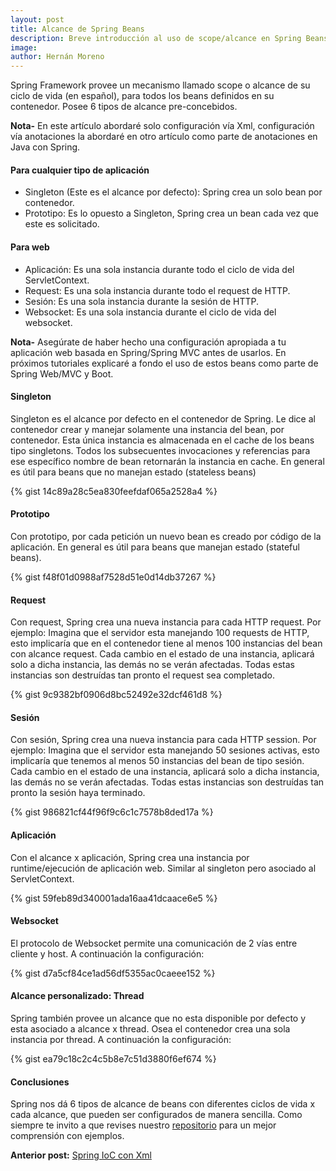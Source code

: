 ```yaml
---
layout: post
title: Alcance de Spring Beans
description: Breve introducción al uso de scope/alcance en Spring Beans.
image: 
author: Hernán Moreno
---
```


Spring Framework provee un mecanismo llamado scope o alcance de su ciclo de vida (en español), para todos los beans definidos en su contenedor. Posee 6 tipos de alcance pre-concebidos. 

**Nota-** En este artículo abordaré solo configuración vía Xml, configuración vía anotaciones la abordaré en otro artículo como parte de anotaciones en Java con Spring.

#### Para cualquier tipo de aplicación
* Singleton (Este es el alcance por defecto): Spring crea un solo bean por contenedor.
* Prototipo: Es lo opuesto a Singleton, Spring crea un bean cada vez que este es solicitado.

#### Para web
* Aplicación: Es una sola instancia durante todo el ciclo de vida del ServletContext.
* Request: Es una sola instancia durante todo el request de HTTP.
* Sesión: Es una sola instancia durante la sesión de HTTP.
* Websocket: Es una sola instancia durante el ciclo de vida del websocket.

**Nota-** Asegúrate de haber hecho una configuración apropiada a tu aplicación web basada en Spring/Spring MVC antes de usarlos. En próximos tutoriales explicaré a fondo el uso de estos beans como parte de Spring Web/MVC y Boot.

#### Singleton
Singleton es el alcance por defecto en el contenedor de Spring. Le dice al contenedor crear y manejar solamente una instancia del bean, por contenedor. Esta única instancia es almacenada en el cache de los beans tipo singletons. Todos los subsecuentes invocaciones y referencias para ese específico nombre de bean retornarán la instancia en cache. En general es útil para beans que no manejan estado (stateless beans)

{% gist 14c89a28c5ea830feefdaf065a2528a4 %}

#### Prototipo
Con prototipo, por cada petición un nuevo bean es creado por código de la aplicación. En general es útil para beans que manejan estado (stateful beans).

{% gist f48f01d0988af7528d51e0d14db37267 %}

#### Request
Con request, Spring crea una nueva instancia para cada HTTP request. Por ejemplo: Imagina que el servidor esta manejando 100 requests de HTTP, esto implicaría que en el contenedor tiene al menos 100 instancias del bean con alcance request. Cada cambio en el estado de una instancia, aplicará solo a dicha instancia, las demás no se verán afectadas. Todas estas instancias son destruídas tan pronto el request sea completado.

{% gist 9c9382bf0906d8bc52492e32dcf461d8 %}

#### Sesión
Con sesión, Spring crea una nueva instancia para cada HTTP session. Por ejemplo: Imagina que el servidor esta manejando 50 sesiones activas, esto implicaría que tenemos al menos 50 instancias del bean de tipo sesión.  Cada cambio en el estado de una instancia, aplicará solo a dicha instancia, las demás no se verán afectadas. Todas estas instancias son destruídas tan pronto la sesión haya terminado.

{% gist 986821cf44f96f9c6c1c7578b8ded17a %}

#### Aplicación
Con el alcance x aplicación, Spring crea una instancia por runtime/ejecución de aplicación web. Similar al singleton pero asociado al ServletContext. 

{% gist 59feb89d340001ada16aa41dcaace6e5 %}

#### Websocket
El protocolo de Websocket permite una comunicación de 2 vías entre cliente y host. A continuación la configuración:

{% gist d7a5cf84ce1ad56df5355ac0caeee152 %}

#### Alcance personalizado: Thread
Spring también provee un alcance que no esta disponible por defecto y esta asociado a alcance x thread. Osea el contenedor crea una sola instancia por thread. A continuación la configuración:

{% gist ea79c18c2c4c5b8e7c51d3880f6ef674 %}

#### Conclusiones
Spring nos dá 6 tipos de alcance de beans con diferentes ciclos de vida x cada alcance, que pueden ser configurados de manera sencilla. Como siempre te invito a que revises nuestro [repositorio](https://github.com/sistecma/spring-desde-cero) para un mejor comprensión con ejemplos. 

**Anterior post:** [Spring IoC con Xml](https://sistecma.github.io/2021/01/01/spring-ioc-xml.html)